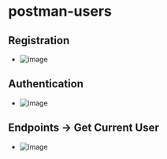 # postman-users

## Registration

- ![image](https://github.com/KooWeso/postman-users/assets/106434278/f09f8e3e-5315-492c-8a6c-878e6e013427)

## Authentication

- ![image](https://github.com/KooWeso/postman-users/assets/106434278/1cd2453b-cb03-4db5-be6d-340b15cb22dd)

## Endpoints -> Get Current User

- ![image](https://github.com/KooWeso/postman-users/assets/106434278/e548669e-8bcd-4114-944c-5d707dfb0afc)
